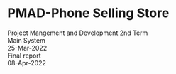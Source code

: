 # PMAD-Phone Selling Store  <br>
Project Mangement and Development 2nd Term <br>
Main System <br>
25-Mar-2022 <br>
Final report <br>
08-Apr-2022 <br>
